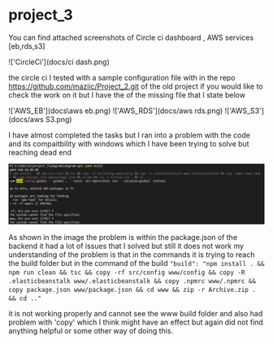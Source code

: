 # project_3

You can find attached screenshots of Circle ci dashboard , AWS services [eb,rds,s3]

!['CircleCi'](docs/ci dash.png)

the circle ci I tested with a sample configuration file with in the repo https://github.com/maziic/Project_2.git
of the old project if you would like to check the work on it but I have the of the missing file that I state below

!['AWS_EB'](docs\aws eb.png)
!['AWS_RDS'](docs/aws rds.png)
!['AWS_S3'](docs/aws S3.png)

I have almost completed the tasks but I ran into a problem with the code and its compaitbility with windows which I have been trying
to solve but reaching dead end

!['Issue'](docs/issue.png)

As shown in the image the problem is within the package.json of the backend it had a lot of issues that I solved but still it does not work my understanding of the problem is that in the commands it is trying to reach the build folder but in the command of the build `"build": "npm install . && npm run clean && tsc && copy -rf src/config www/config && copy -R .elasticbeanstalk www/.elasticbeanstalk && copy .npmrc www/.npmrc && copy package.json www/package.json && cd www && zip -r Archive.zip . && cd .."`

it is not working properly and cannot see the www build folder and also had problem with 'copy' which I think might have an effect but again did not find anything helpful or some other way of doing this.
